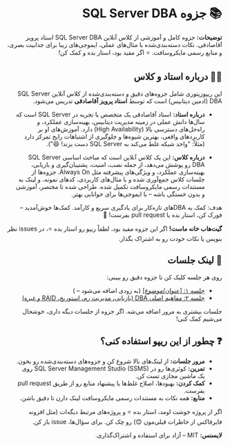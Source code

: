 <div dir="rtl" markdown="1">

# 📚 جزوه SQL Server DBA

**توضیحات:** جزوه کامل و آموزشی از کلاس آنلاین SQL Server DBA استاد پرویز آقاصادقی. نکات دسته‌بندی‌شده با مثال‌های عملی، ایموجی‌های زیبا برای جذابیت بصری، و منابع رسمی مایکروسافت. ⭐ اگر مفید بود، استار بده و کمک کن!

## 👨‍🏫 درباره استاد و کلاس
این ریپوزیتوری شامل جزوه‌های دقیق و دسته‌بندی‌شده از کلاس آنلاین SQL Server DBA (ادمین دیتابیس) است که توسط **استاد پرویز آقاصادقی** تدریس می‌شود.

- **درباره استاد:** استاد آقاصادقی یک متخصص با تجربه در SQL Server است که سال‌ها دانش عملی در زمینه مدیریت دیتابیس، بهینه‌سازی عملکرد، و راه‌حل‌های دسترسی بالا (High Availability) دارد. آموزش‌های او بر کاربردهای واقعی، بهترین شیوه‌ها و جلوگیری از اشتباهات رایج تمرکز دارد (مثلاً: "واحد شبکه غلط می‌کند به SQL Server دست بزند! 😄").

- **درباره کلاس:** این یک کلاس آنلاین است که مباحث اساسی SQL Server DBA رو پوشش می‌دهد، از جمله نصب، امنیت، پشتیبان‌گیری و بازیابی، بهینه‌سازی عملکرد، و ویژگی‌های پیشرفته مثل Always On. جزوه‌ها از جلسات کلاس جمع‌آوری شده و با مثال‌های کاربردی، کدهای نمونه، و لینک به مستندات رسمی مایکروسافت تکمیل شده. طراحی شده تا مختصر، آموزشی و بدون خستگی باشه – با ایموجی‌ها برای خوانایی بهتر.

هدف: کمک به DBAهای تازه‌کار برای یادگیری سریع و کارآمد. کمک‌ها خوش‌آمدید – فورک کن، استار بده یا pull request بفرست! 🚀

**گیت‌هاب خانه ماست!** اگر این جزوه مفید بود، لطفاً ریپو رو استار بده ⭐، در issues نظر بنویس یا نکات خودت رو به اشتراک بگذار.

## 📅 لینک جلسات
روی هر جلسه کلیک کن تا جزوه دقیق رو ببینی:

- [جلسه ۱: [عنوان/موضوع]](./docs/session-1.md) (به زودی اضافه می‌شود –  )
- [جلسه ۲: مفاهیم اصلی DBA (بازیابی، مدیریت رم، استوریج، RAID و غیره)](./docs/session-2.md)

جلسات بیشتری به مرور اضافه می‌شه. اگر جزوه از جلسات دیگه داری، خوشحال می‌شیم کمک کنی!

## ❓ چطور از این ریپو استفاده کنی؟
- **مرور جلسات:** از لینک‌های بالا شروع کن و جزوه‌های دسته‌بندی‌شده رو بخون.
- **تمرین:** کوئری‌ها رو در SQL Server Management Studio (SSMS) روی یک ماشین مجازی تست کن.
- **کمک کردن:** بهبودها، اصلاح غلط‌ها یا پیشنهاد منابع رو از طریق pull request بفرست.
- **منابع:** همه نکات به مستندات رسمی مایکروسافت لینک دارن تا دقیق باشن.

اگر از پروژه خوشت اومد، استار بده ⭐ و پروژه‌های مرتبط دیگه‌ات (مثل افزونه فایرفاکس از خاطرات قبلی‌مون 😊) رو چک کن. برای سؤال‌ها، issue باز کن.

**لایسنس:** MIT – آزاد برای استفاده و اشتراک‌گذاری.

</div>